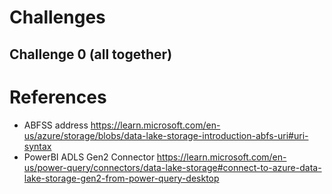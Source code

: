 # Challenges

## Challenge 0 (all together)


# References 
- ABFSS address https://learn.microsoft.com/en-us/azure/storage/blobs/data-lake-storage-introduction-abfs-uri#uri-syntax 
- PowerBI ADLS Gen2 Connector https://learn.microsoft.com/en-us/power-query/connectors/data-lake-storage#connect-to-azure-data-lake-storage-gen2-from-power-query-desktop 